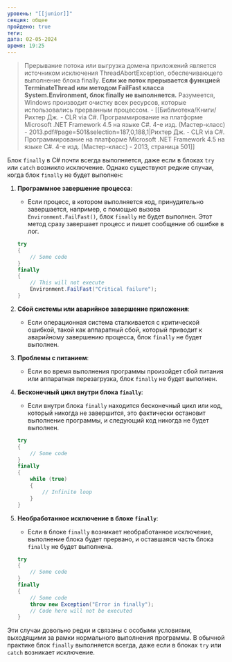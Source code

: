 ```yaml
---
уровень: "[[junior]]"
секция: общее
пройдено: true
теги: 
дата: 02-05-2024
время: 19:25
---
```


> Прерывание потока или выгрузка домена приложений является источником исключения ThreadAbortException, обеспечивающего выполнение блока finally. **Если же поток прерывается функцией TerminateThread или методом FailFast класса System.Environment, блок finally не выполняется.** Разумеется, Windows производит очистку всех ресурсов, которые использовались прерванным процессом.
> \- [[Библиотека/Книги/Рихтер Дж. - CLR via C#. Программирование на платформе Microsoft .NET Framework 4.5 на языке C#. 4-е изд. (Мастер-класс) - 2013.pdf#page=501&selection=187,0,188,1|Рихтер Дж. - CLR via C#. Программирование на платформе Microsoft .NET Framework 4.5 на языке C#. 4-е изд. (Мастер-класс) - 2013, страница 501]]


Блок `finally` в C# почти всегда выполняется, даже если в блоках `try` или `catch` возникло исключение. Однако существуют редкие случаи, когда блок `finally` не будет выполнен:

1. **Программное завершение процесса**:
    - Если процесс, в котором выполняется код, принудительно завершается, например, с помощью вызова `Environment.FailFast()`, блок `finally` не будет выполнен. Этот метод сразу завершает процесс и пишет сообщение об ошибке в лог.

    ```csharp
    try
    {
        // Some code
    }
    finally
    {
        // This will not execute
        Environment.FailFast("Critical failure");
    }
    ```

2. **Сбой системы или аварийное завершение приложения**:
    - Если операционная система сталкивается с критической ошибкой, такой как аппаратный сбой, который приводит к аварийному завершению процесса, блок `finally` не будет выполнен.

3. **Проблемы с питанием**:
    - Если во время выполнения программы произойдет сбой питания или аппаратная перезагрузка, блок `finally` не будет выполнен.

4. **Бесконечный цикл внутри блока `finally`**:
    - Если внутри блока `finally` находится бесконечный цикл или код, который никогда не завершится, это фактически остановит выполнение программы, и следующий код никогда не будет выполнен.

    ```csharp
    try
    {
        // Some code
    }
    finally
    {
        while (true)
        {
            // Infinite loop
        }
    }
    ```

5. **Необработанное исключение в блоке `finally`**:
    - Если в блоке `finally` возникает необработанное исключение, выполнение блока будет прервано, и оставшаяся часть блока `finally` не будет выполнена.

    ```csharp
    try
    {
        // Some code
    }
    finally
    {
        // Some code
        throw new Exception("Error in finally");
        // Code here will not be executed
    }
    ```

Эти случаи довольно редки и связаны с особыми условиями, выходящими за рамки нормального выполнения программы. В обычной практике блок `finally` выполняется всегда, даже если в блоках `try` или `catch` возникает исключение.